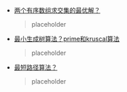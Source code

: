 - [两个有序数组求交集的最优解？](#)
  > placeholder
- [最小生成树算法？prime和kruscal算法](#)
  > placeholder
- [最短路径算法？](#)
  > placeholder
